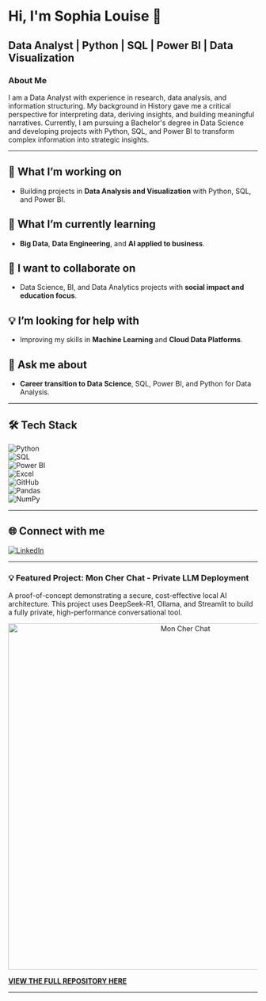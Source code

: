# Hi, I'm Sophia Louise 👋  

## Data Analyst | Python | SQL | Power BI | Data Visualization  

### About Me  
I am a Data Analyst with experience in research, data analysis, and information structuring. My background in History gave me a critical perspective for interpreting data, deriving insights, and building meaningful narratives. Currently, I am pursuing a Bachelor's degree in Data Science and developing projects with Python, SQL, and Power BI to transform complex information into strategic insights.  

---

## 🚀 What I’m working on  
- Building projects in **Data Analysis and Visualization** with Python, SQL, and Power BI.  

## 🌱 What I’m currently learning  
- **Big Data**, **Data Engineering**, and **AI applied to business**.  

## 🤝 I want to collaborate on  
- Data Science, BI, and Data Analytics projects with **social impact and education focus**.  

## 💡 I’m looking for help with  
- Improving my skills in **Machine Learning** and **Cloud Data Platforms**.  

## 💬 Ask me about  
- **Career transition to Data Science**, SQL, Power BI, and Python for Data Analysis.

---

## 🛠️ Tech Stack  

![Python](https://img.shields.io/badge/Python-3776AB?style=for-the-badge&logo=python&logoColor=white)  
![SQL](https://img.shields.io/badge/SQL-025E8C?style=for-the-badge&logo=postgresql&logoColor=white)  
![Power BI](https://img.shields.io/badge/Power%20BI-F2C811?style=for-the-badge&logo=powerbi&logoColor=black)  
![Excel](https://img.shields.io/badge/Excel-217346?style=for-the-badge&logo=microsoft-excel&logoColor=white)  
![GitHub](https://img.shields.io/badge/GitHub-100000?style=for-the-badge&logo=github&logoColor=white)   
![Pandas](https://img.shields.io/badge/Pandas-150458?style=for-the-badge&logo=pandas&logoColor=white)  
![NumPy](https://img.shields.io/badge/Numpy-013243?style=for-the-badge&logo=numpy&logoColor=white)  


---

## 🌐 Connect with me  

[![LinkedIn](https://img.shields.io/badge/LinkedIn-0077B5?style=for-the-badge&logo=linkedin&logoColor=white)](https://www.linkedin.com/in/sophialouiserdl)  

---

### 💡 Featured Project: Mon Cher Chat - Private LLM Deployment

A proof-of-concept demonstrating a secure, cost-effective local AI architecture. This project uses DeepSeek-R1, Ollama, and Streamlit to build a fully private, high-performance conversational tool.

<p align="center">
    <img src="https://raw.githubusercontent.com/sophialouiserd/mon-cher-chat/main/assets/demo_chat.jpg" alt="Mon Cher Chat" width="700"/>
</p>

[**VIEW THE FULL REPOSITORY HERE**](https://github.com/sophialouiserd/mon-cher-chat)

---
